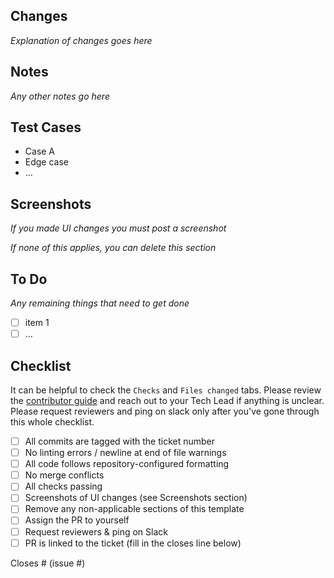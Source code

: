## Changes

_Explanation of changes goes here_

## Notes

_Any other notes go here_

## Test Cases

- Case A
- Edge case
- ...

## Screenshots

_If you made UI changes you must post a screenshot_

_If none of this applies, you can delete this section_

## To Do

_Any remaining things that need to get done_

- [ ] item 1
- [ ] ...

## Checklist

It can be helpful to check the `Checks` and `Files changed` tabs.
Please review the [contributor guide](https://nerdocs.atlassian.net/wiki/spaces/NER/pages/8060929/Software+Contributor+Guide) and reach out to your Tech Lead if anything is unclear.
Please request reviewers and ping on slack only after you've gone through this whole checklist.

- [ ] All commits are tagged with the ticket number
- [ ] No linting errors / newline at end of file warnings
- [ ] All code follows repository-configured formatting
- [ ] No merge conflicts
- [ ] All checks passing
- [ ] Screenshots of UI changes (see Screenshots section)
- [ ] Remove any non-applicable sections of this template
- [ ] Assign the PR to yourself
- [ ] Request reviewers & ping on Slack
- [ ] PR is linked to the ticket (fill in the closes line below)

Closes # (issue #)

